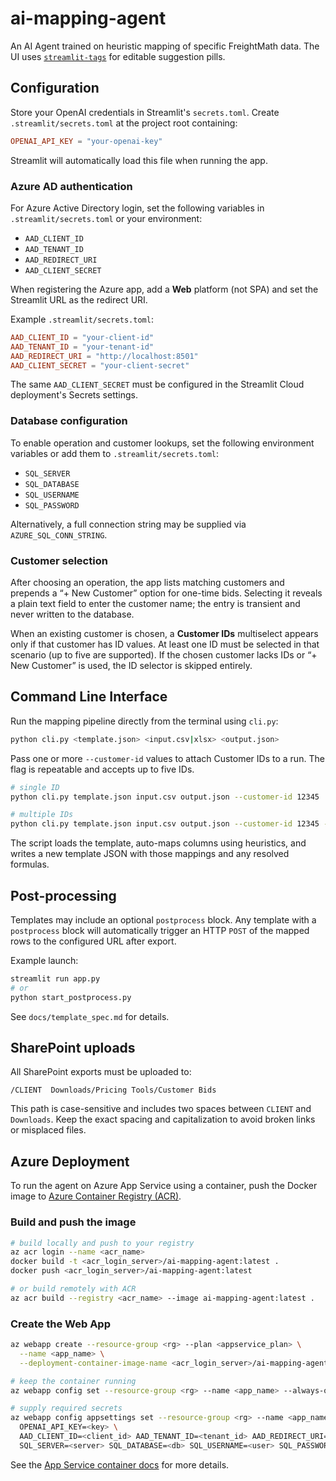 # ai-mapping-agent
An AI Agent trained on heuristic mapping of specific FreightMath data. The UI uses
[`streamlit-tags`](https://github.com/gagan3012/streamlit-tags) for editable
suggestion pills.

## Configuration

Store your OpenAI credentials in Streamlit's `secrets.toml`.
Create `.streamlit/secrets.toml` at the project root containing:

```toml
OPENAI_API_KEY = "your-openai-key"
```

Streamlit will automatically load this file when running the app.

### Azure AD authentication

For Azure Active Directory login, set the following variables in
`.streamlit/secrets.toml` or your environment:

- `AAD_CLIENT_ID`
- `AAD_TENANT_ID`
- `AAD_REDIRECT_URI`
- `AAD_CLIENT_SECRET`

When registering the Azure app, add a **Web** platform (not SPA) and set the
Streamlit URL as the redirect URI.

Example `.streamlit/secrets.toml`:

```toml
AAD_CLIENT_ID = "your-client-id"
AAD_TENANT_ID = "your-tenant-id"
AAD_REDIRECT_URI = "http://localhost:8501"
AAD_CLIENT_SECRET = "your-client-secret"
```

The same `AAD_CLIENT_SECRET` must be configured in the Streamlit Cloud
deployment's Secrets settings.

### Database configuration

To enable operation and customer lookups, set the following environment variables
or add them to `.streamlit/secrets.toml`:

- `SQL_SERVER`
- `SQL_DATABASE`
- `SQL_USERNAME`
- `SQL_PASSWORD`

Alternatively, a full connection string may be supplied via
`AZURE_SQL_CONN_STRING`.

### Customer selection

After choosing an operation, the app lists matching customers and prepends a “+ New Customer” option for one-time bids. Selecting it reveals a plain text field
to enter the customer name; the entry is transient and never written to the
database.

When an existing customer is chosen, a **Customer IDs** multiselect appears only
if that customer has ID values. At least one ID must be selected in that
scenario (up to five are supported). If the chosen customer lacks IDs or “+
New Customer” is used, the ID selector is skipped entirely.

## Command Line Interface

Run the mapping pipeline directly from the terminal using `cli.py`:

```bash
python cli.py <template.json> <input.csv|xlsx> <output.json>
```

Pass one or more `--customer-id` values to attach Customer IDs to a run. The
flag is repeatable and accepts up to five IDs.

```bash
# single ID
python cli.py template.json input.csv output.json --customer-id 12345

# multiple IDs
python cli.py template.json input.csv output.json --customer-id 12345 --customer-id 67890
```

The script loads the template, auto-maps columns using heuristics, and writes a
new template JSON with those mappings and any resolved formulas.

## Post-processing

Templates may include an optional `postprocess` block. Any template with a
`postprocess` block will automatically trigger an HTTP `POST` of the mapped
rows to the configured URL after export.

Example launch:

```bash
streamlit run app.py
# or
python start_postprocess.py
```

See `docs/template_spec.md` for details.

## SharePoint uploads

All SharePoint exports must be uploaded to:

```
/CLIENT  Downloads/Pricing Tools/Customer Bids
```

This path is case-sensitive and includes two spaces between `CLIENT` and `Downloads`. Keep the exact spacing and capitalization to avoid broken links or misplaced files.

## Azure Deployment

To run the agent on Azure App Service using a container, push the Docker image to
[Azure Container Registry (ACR)](https://learn.microsoft.com/azure/container-registry/).

### Build and push the image

```bash
# build locally and push to your registry
az acr login --name <acr_name>
docker build -t <acr_login_server>/ai-mapping-agent:latest .
docker push <acr_login_server>/ai-mapping-agent:latest

# or build remotely with ACR
az acr build --registry <acr_name> --image ai-mapping-agent:latest .
```

### Create the Web App

```bash
az webapp create --resource-group <rg> --plan <appservice_plan> \
  --name <app_name> \
  --deployment-container-image-name <acr_login_server>/ai-mapping-agent:latest

# keep the container running
az webapp config set --resource-group <rg> --name <app_name> --always-on true

# supply required secrets
az webapp config appsettings set --resource-group <rg> --name <app_name> --settings \
  OPENAI_API_KEY=<key> \
  AAD_CLIENT_ID=<client_id> AAD_TENANT_ID=<tenant_id> AAD_REDIRECT_URI=<uri> AAD_CLIENT_SECRET=<secret> \
  SQL_SERVER=<server> SQL_DATABASE=<db> SQL_USERNAME=<user> SQL_PASSWORD=<password>
```

See the [App Service container docs](https://learn.microsoft.com/azure/app-service/tutorial-custom-container)
for more details.
